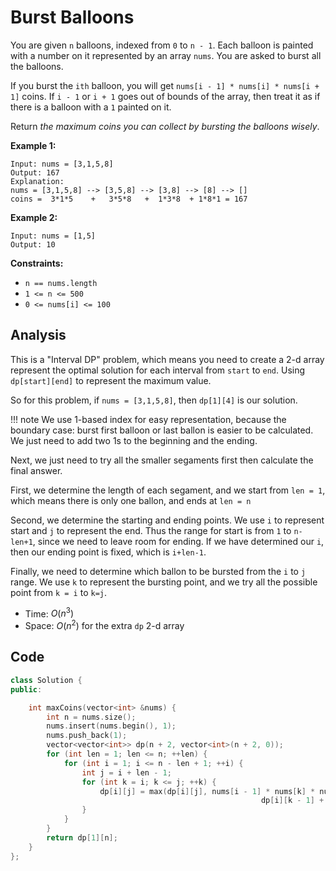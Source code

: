 # Burst Balloons

You are given `n` balloons, indexed from `0` to `n - 1`. Each balloon is painted with a number on it represented by an array `nums`. You are asked to burst all the balloons.

If you burst the `ith` balloon, you will get `nums[i - 1] * nums[i] * nums[i + 1]` coins. If `i - 1` or `i + 1` goes out of bounds of the array, then treat it as if there is a balloon with a `1` painted on it.

Return *the maximum coins you can collect by bursting the balloons wisely*.

 

**Example 1:**

```
Input: nums = [3,1,5,8]
Output: 167
Explanation:
nums = [3,1,5,8] --> [3,5,8] --> [3,8] --> [8] --> []
coins =  3*1*5    +   3*5*8   +  1*3*8  + 1*8*1 = 167
```

**Example 2:**

```
Input: nums = [1,5]
Output: 10
```

 

**Constraints:**

- `n == nums.length`
- `1 <= n <= 500`
- `0 <= nums[i] <= 100`

## Analysis

This is a "Interval DP" problem, which means you need to create a 2-d array represent the optimal solution for each interval from `start` to `end`. Using `dp[start][end]` to represent the maximum value.

So for this problem, if `nums = [3,1,5,8]`, then `dp[1][4]` is our solution.

!!! note
    We use 1-based index for easy representation, because the boundary case: burst first balloon or last ballon is easier to be calculated. We just need to add two 1s to the beginning and the ending.

Next, we just need to try all the smaller segaments first then calculate the final answer.

First, we determine the length of each segament, and we start from `len = 1`, which means there is only one ballon, and ends at `len = n`

Second, we determine the starting and ending points. We use `i` to represent start and `j` to represent the end. Thus the range for start is from `1` to `n-len+1`, since we need to leave room for ending. If we have determined our `i`, then our ending point is fixed, which is `i+len-1`.

Finally, we need to determine which ballon to be bursted from the `i` to `j` range. We use `k` to represent the bursting point, and we try all the possible point from `k = i` to `k=j`.

* Time: $O(n^3)$
* Space: $O(n^2)$ for the extra `dp` 2-d array


## Code

```c++
class Solution {
public:

    int maxCoins(vector<int> &nums) {
        int n = nums.size();
        nums.insert(nums.begin(), 1);
        nums.push_back(1);
        vector<vector<int>> dp(n + 2, vector<int>(n + 2, 0));
        for (int len = 1; len <= n; ++len) {
            for (int i = 1; i <= n - len + 1; ++i) {
                int j = i + len - 1;
                for (int k = i; k <= j; ++k) {
                    dp[i][j] = max(dp[i][j], nums[i - 1] * nums[k] * nums[j + 1] + 
                                   						dp[i][k - 1] + dp[k + 1][j]);
                }
            }
        }
        return dp[1][n];
    }
};
```
